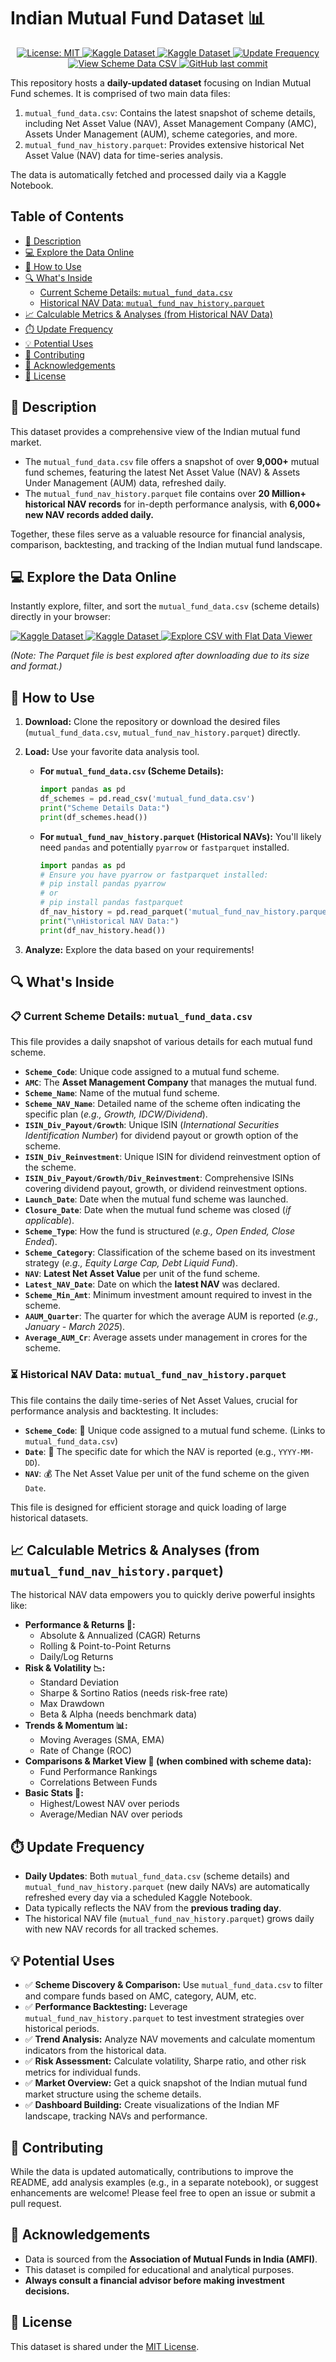 # Indian Mutual Fund Dataset 📊

<p align="center">
  <a href="https://opensource.org/licenses/MIT">
    <img src="https://img.shields.io/badge/License-MIT-white.svg?style=for-the-badge" alt="License: MIT">
  </a>
  <a href="https://www.kaggle.com/datasets/tharunreddy2911/mutual-fund-data">
    <img src="https://img.shields.io/badge/Kaggle-Scheme Dataset-blue.svg?style=for-the-badge&logo=kaggle" alt="Kaggle Dataset">
  </a>
  <a href="https://www.kaggle.com/datasets/tharunreddy2911/mutual-fund-historic-nav-data">
    <img src="https://img.shields.io/badge/Kaggle-Historic NAV Dataset-blue.svg?style=for-the-badge&logo=kaggle" alt="Kaggle Dataset">
  </a>
  <a href="#update-frequency">
    <img src="https://img.shields.io/badge/Updated-Daily-brightgreen.svg?style=for-the-badge" alt="Update Frequency">
  </a>
  <a href="https://flatgithub.com/InertExpert2911/Mutual_Fund_Data?filename=mutual_fund_data.csv">
    <img src="https://img.shields.io/badge/Explore%20Scheme%20Data%20(CSV)-Flat%20Data%20Viewer-orange.svg?style=for-the-badge" alt="View Scheme Data CSV">
  </a>
  <a href="https://github.com/InertExpert2911/Mutual_Fund_Data/commits/main/">
    <img src="https://img.shields.io/github/last-commit/InertExpert2911/Mutual_Fund_Data.svg?style=for-the-badge&" alt="GitHub last commit">
  </a>
</p>

This repository hosts a **daily-updated dataset** focusing on Indian Mutual Fund schemes. It is comprised of two main data files:
1.  `mutual_fund_data.csv`: Contains the latest snapshot of scheme details, including Net Asset Value (NAV), Asset Management Company (AMC), Assets Under Management (AUM), scheme categories, and more.
2.  `mutual_fund_nav_history.parquet`: Provides extensive historical Net Asset Value (NAV) data for time-series analysis.

The data is automatically fetched and processed daily via a Kaggle Notebook.

## Table of Contents

* [📜 Description](#-description)
* [💻 Explore the Data Online](#-explore-the-data-online)
* [💾 How to Use](#-how-to-use)
* [🔍 What's Inside](#-whats-inside)
    * [Current Scheme Details: `mutual_fund_data.csv`](#--current-scheme-details-mutual_fund_datacsv)
    * [Historical NAV Data: `mutual_fund_nav_history.parquet`](#--historical-nav-data-mutual_fund_nav_historyparquet)
* [📈 Calculable Metrics & Analyses (from Historical NAV Data)](#-calculable-metrics--analyses-from-historical-nav-data)
* [⏱️ Update Frequency](#️-update-frequency)
* [💡 Potential Uses](#-potential-uses)
* [🤝 Contributing](#-contributing)
* [🙏 Acknowledgements](#-acknowledgements)
* [📄 License](#-license)

## 📜 Description

This dataset provides a comprehensive view of the Indian mutual fund market.
* The `mutual_fund_data.csv` file offers a snapshot of over **9,000+** mutual fund schemes, featuring the latest Net Asset Value (NAV) & Assets Under Management (AUM) data, refreshed daily.
* The `mutual_fund_nav_history.parquet` file contains over **20 Million+ historical NAV records** for in-depth performance analysis, with **6,000+ new NAV records added daily.**

Together, these files serve as a valuable resource for financial analysis, comparison, backtesting, and tracking of the Indian mutual fund landscape.

## 💻 Explore the Data Online

Instantly explore, filter, and sort the `mutual_fund_data.csv` (scheme details) directly in your browser:


<a href="https://www.kaggle.com/datasets/tharunreddy2911/mutual-fund-data">
    <img src="https://img.shields.io/badge/Kaggle-Scheme Dataset-blue.svg?style=flat-square&logo=kaggle" alt="Kaggle Dataset">
  </a>
  <a href="https://www.kaggle.com/datasets/tharunreddy2911/mutual-fund-historic-nav-data">
    <img src="https://img.shields.io/badge/Kaggle-Historic NAV Dataset-blue.svg?style=flat-square&logo=kaggle" alt="Kaggle Dataset">
  </a>
<a href="https://flatgithub.com/InertExpert2911/Mutual_Fund_Data?filename=mutual_fund_data.csv">
  <img src="https://img.shields.io/badge/Explore%20Scheme%20Data%20(CSV)-Flat%20Data%20Viewer-orange.svg?style=flat-square" alt="Explore CSV with Flat Data Viewer">
</a>

*(Note: The Parquet file is best explored after downloading due to its size and format.)*

## 💾 How to Use

1.  **Download:** Clone the repository or download the desired files (`mutual_fund_data.csv`, `mutual_fund_nav_history.parquet`) directly.
2.  **Load:** Use your favorite data analysis tool.

    * **For `mutual_fund_data.csv` (Scheme Details):**
        ```python
        import pandas as pd
        df_schemes = pd.read_csv('mutual_fund_data.csv')
        print("Scheme Details Data:")
        print(df_schemes.head())
        ```
    * **For `mutual_fund_nav_history.parquet` (Historical NAVs):**
        You'll likely need `pandas` and potentially `pyarrow` or `fastparquet` installed.
        ```python
        import pandas as pd
        # Ensure you have pyarrow or fastparquet installed:
        # pip install pandas pyarrow
        # or
        # pip install pandas fastparquet
        df_nav_history = pd.read_parquet('mutual_fund_nav_history.parquet')
        print("\nHistorical NAV Data:")
        print(df_nav_history.head())
        ```
3.  **Analyze:** Explore the data based on your requirements!

## 🔍 What's Inside

### 📋 Current Scheme Details: `mutual_fund_data.csv`

This file provides a daily snapshot of various details for each mutual fund scheme.

* **`Scheme_Code`**: Unique code assigned to a mutual fund scheme.
* **`AMC`**: The **Asset Management Company** that manages the mutual fund.
* **`Scheme_Name`**: Name of the mutual fund scheme.
* **`Scheme_NAV_Name`**: Detailed name of the scheme often indicating the specific plan (*e.g., Growth, IDCW/Dividend*).
* **`ISIN_Div_Payout/Growth`**: Unique ISIN (*International Securities Identification Number*) for dividend payout or growth option of the scheme.
* **`ISIN_Div_Reinvestment`**: Unique ISIN for dividend reinvestment option of the scheme.
* **`ISIN_Div_Payout/Growth/Div_Reinvestment`**: Comprehensive ISINs covering dividend payout, growth, or dividend reinvestment options.
* **`Launch_Date`**: Date when the mutual fund scheme was launched.
* **`Closure_Date`**: Date when the mutual fund scheme was closed (*if applicable*).
* **`Scheme_Type`**: How the fund is structured (*e.g., Open Ended, Close Ended*).
* **`Scheme_Category`**: Classification of the scheme based on its investment strategy (*e.g., Equity Large Cap, Debt Liquid Fund*).
* **`NAV`**: **Latest Net Asset Value** per unit of the fund scheme.
* **`Latest_NAV_Date`**: Date on which the **latest NAV** was declared.
* **`Scheme_Min_Amt`**: Minimum investment amount required to invest in the scheme.
* **`AAUM_Quarter`**: The quarter for which the average AUM is reported (*e.g., January - March 2025*).
* **`Average_AUM_Cr`**: Average assets under management in crores for the scheme.

### ⏳ Historical NAV Data: `mutual_fund_nav_history.parquet`

This file contains the daily time-series of Net Asset Values, crucial for performance analysis and backtesting. It includes:

* **`Scheme_Code`**: 🔑 Unique code assigned to a mutual fund scheme. (Links to `mutual_fund_data.csv`)
* **`Date`**: 📅 The specific date for which the NAV is reported (e.g., `YYYY-MM-DD`).
* **`NAV`**: 💰 The Net Asset Value per unit of the fund scheme on the given `Date`.

This file is designed for efficient storage and quick loading of large historical datasets.

## 📈 Calculable Metrics & Analyses (from `mutual_fund_nav_history.parquet`)

The historical NAV data empowers you to quickly derive powerful insights like:

* **Performance & Returns 🚀:**
    * Absolute & Annualized (CAGR) Returns
    * Rolling & Point-to-Point Returns
    * Daily/Log Returns
* **Risk & Volatility 📉:**
    * Standard Deviation
    * Sharpe & Sortino Ratios (needs risk-free rate)
    * Max Drawdown
    * Beta & Alpha (needs benchmark data)
* **Trends & Momentum 📊:**
    * Moving Averages (SMA, EMA)
    * Rate of Change (ROC)
* **Comparisons & Market View 🧐 (when combined with scheme data):**
    * Fund Performance Rankings
    * Correlations Between Funds
* **Basic Stats 🔢:**
    * Highest/Lowest NAV over periods
    * Average/Median NAV over periods

## ⏱️ Update Frequency

* **Daily Updates**: Both `mutual_fund_data.csv` (scheme details) and `mutual_fund_nav_history.parquet` (new daily NAVs) are automatically refreshed every day via a scheduled Kaggle Notebook.
* Data typically reflects the NAV from the **previous trading day**.
* The historical NAV file (`mutual_fund_nav_history.parquet`) grows daily with new NAV records for all tracked schemes.

## 💡 Potential Uses

* ✅ **Scheme Discovery & Comparison:** Use `mutual_fund_data.csv` to filter and compare funds based on AMC, category, AUM, etc.
* ✅ **Performance Backtesting:** Leverage `mutual_fund_nav_history.parquet` to test investment strategies over historical periods.
* ✅ **Trend Analysis:** Analyze NAV movements and calculate momentum indicators from the historical data.
* ✅ **Risk Assessment:** Calculate volatility, Sharpe ratio, and other risk metrics for individual funds.
* ✅ **Market Overview:** Get a quick snapshot of the Indian mutual fund market structure using the scheme details.
* ✅ **Dashboard Building:** Create visualizations of the Indian MF landscape, tracking NAVs and performance.

## 🤝 Contributing

While the data is updated automatically, contributions to improve the README, add analysis examples (e.g., in a separate notebook), or suggest enhancements are welcome! Please feel free to open an issue or submit a pull request.

## 🙏 Acknowledgements

* Data is sourced from the **Association of Mutual Funds in India (AMFI)**.
* This dataset is compiled for educational and analytical purposes.
* **Always consult a financial advisor before making investment decisions.**

## 📄 License

This dataset is shared under the [MIT License](https://opensource.org/licenses/MIT).
